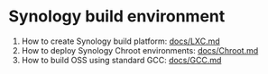 # Synology build environment

1. How to create Synology build platform: [docs/LXC.md](docs/LXC.md)
2. How to deploy Synology Chroot environments: [docs/Chroot.md](docs/Chroot.md)
3. How to build OSS using standard GCC: [docs/GCC.md](docs/GCC.md)
